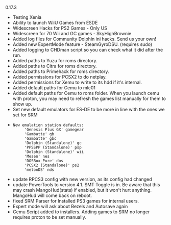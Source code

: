 0.17.3

- Testing Xenia
- Ability to launch WiiU Games from ESDE
- Widescreen Hacks for PS2 Games - Only US
- Widescreen for 70 Wii and GC games - SkyHighBrownie
- Added log files for Community Dolphin ini hacks. Send us your own!
- Added new ExpertMode feature - SteamGyroDSU. (requires sudo)
- Added logging to CHDman script so you can check what it did after the run.
- Added paths to Yuzu for roms directory.
- Added paths to Citra for roms directory.
- Added paths to Primehack for roms directory.
- Added permissions for PCSX2 to do netplay.
- Added permissions for Xemu to write to its hdd if it's internal.
- Added default paths for Cemu to mlc01
- Added default paths for Cemu to roms folder. When you launch cemu with proton, you may need to refresh the games list manually for them to show up.
- Set new default emulators for ES-DE to be more in line with the ones we set for SRM
-     New emulation station defaults:
           'Genesis Plus GX' gamegear
           'Gambatte' gb
           'Gambatte' gbc
           'Dolphin (Standalone)' gc
           'PPSSPP (Standalone)' psp
           'Dolphin (Standalone)' wii
           'Mesen' nes
           'DOSBox-Pure' dos
           'PCSX2 (Standalone)' ps2
           'melonDS' nds
        
- update RPCS3 config with new version, as its config had changed
- update PowerTools to version 4.1. SMT Toggle is in. Be aware that this may crash MangoHud(stats) if enabled, but it won't hurt anything. MangoHud will come back on reboot.
- fixed SRM Parser for Installed PS3 games for internal users.
- Expert mode will ask about Bezels and Autosave again
- Cemu Script added to installers. Adding games to SRM no longer requires proton to be set manually.
